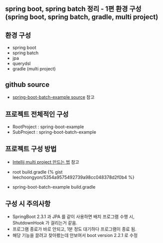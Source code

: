 
## spring boot, spring batch 정리 - 1편 환경 구성 (spring boot, spring batch, gradle, multi project) 

## 환경 구성
- spring boot
- spring batch
- jpa
- querydsl
- gradle (multi project)


## github source
- [spring-boot-batch-example source](https://github.com/leechoongyon/spring-boot-example/tree/master/spring-boot-batch-example) 참고

## 프로젝트 전체적인 구성
- RootProject : spring-boot-example
- SubProject : spring-boot-batch-example


## 프로젝트 구성 방법
- [Intellij multi project 만드는 법](https://leechoongyon.github.io/posts/intellij-gradle-multi-project) 참고

- root build.gradle
{% gist leechoongyon/5354a9575492739a98cc048378d2f0b4 %}

- spring-boot-batch-example build.gradle
<script src="https://gist.github.com/leechoongyon/d8295d1623f2c29fe484ce16d410336a.js"></script>

## 구성 시 주의사항
- SpringBoot 2.3.1 과 JPA 를 같이 사용하면 배치 프로그램 수행 시, ShutdownHook 가 걸리는거 같음.
- 프로그램 종료가 바로 안되고, 1분 정도 대기하다 프로그램이 종료 됨.
- 해당 기능을 끌려고 찾아봤는데 안보여서 boot version 2.2.1 로 수정


